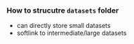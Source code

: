 ### How to strucutre `datasets` folder

- can directly store small datasets
- softlink to intermediate/large datasets 